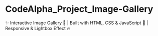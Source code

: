# CodeAlpha_Project_Image-Gallery
✨ Interactive Image Gallery 📸 | Built with HTML, CSS &amp; JavaScript 🎨 | Responsive &amp; Lightbox Effect 🔥
